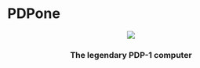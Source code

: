 # PDPone
<p align="center">
 <img src="https://archive.computerhistory.org/resources/still-image/DEC/PDP-1/dec.pdp-1.102640216.lg.jpg"/>
 <h3 align="center"> The legendary PDP-1 computer </h3>
 </p>
